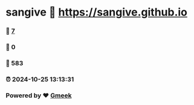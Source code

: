# sangive :link: https://sangive.github.io 
### :page_facing_up: [7](https://sangive.github.io/tag.html) 
### :speech_balloon: 0 
### :hibiscus: 583 
### :alarm_clock: 2024-10-25 13:13:31 
### Powered by :heart: [Gmeek](https://github.com/Meekdai/Gmeek)
